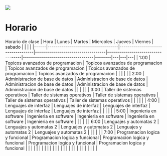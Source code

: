 ![](https://ct.mob0.com/Logo/Skate.png)
# Horario
Horario de clase
| Hora | Lunes                             | Martes                            | Miercoles                         | Jueves                            | Viernes                           | sabado |   |   |   |
|------|-----------------------------------|-----------------------------------|-----------------------------------|-----------------------------------|-----------------------------------|--------|---|---|---|
| 1:00 | Topicos avanzados de programacion | Topicos avanzados de programacion | Topicos avanzados de programacion | Topicos avanzados de programacion | Topicos avanzados de programacion |        |   |   |   |
| 2:00 | Administracion de base de datos   | Administracion de base de datos   | Administracion de base de datos   | Administracion de base de datos   | Administracion de base de datos   |        |   |   |   |
| 3:00 | Taller de sistemas operativos     | Taller de sistemas operativos     | Taller de sistemas operativos     | Taller de sistemas operativos     | Taller de sistemas operativos     |        |   |   |   |
| 4:00 | Lenguajes de interfaz             | Lenguajes de interfaz             | Lenguajes de interfaz             | Lenguajes de interfaz             | Lenguajes de interfaz             |        |   |   |   |
| 5:00 | Ingenieria en software            | Ingenieria en software            | Ingenieria en software            | Ingenieria en software            | Ingenieria en software            |        |   |   |   |
| 6:00 | Lenguajes y automatas 2           | Lenguajes y automatas 2           | Lenguajes y automatas 2           | Lenguajes y automatas 2           | Lenguajes y automatas 2           |        |   |   |   |
| 7:00 | Programacion logica y funcional   | Programacion logica y funcional   | Programacion logica y funcional   | Programacion logica y funcional   | Programacion logica y funcional   |        |   |   |   |
|      |                                   |                                   |                                   |                                   |                                   |        |   |   |   |
|      |                                   |                                   |                                   |                                   |                                   |        |   |   |   |
